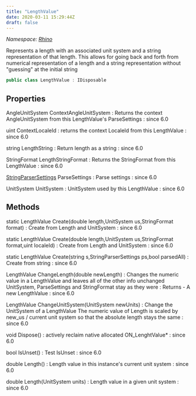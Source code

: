 ```yaml
---
title: "LengthValue"
date: 2020-03-11 15:29:44Z
draft: false
---
```


*Namespace: [Rhino](../)*

Represents a length with an associated unit system and a string
   representation of that length. This allows for going back and
   forth from numerical representation of a length and a string
   representation without "guessing" at the initial string
```cs
public class LengthValue : IDisposable
```
## Properties

AngleUnitSystem ContextAngleUnitSystem
: Returns the context AngleUnitSystem from this LengthValue's ParseSettings
: since 6.0

uint ContextLocaleId
: returns the context LocaleId from this LengthValue
: since 6.0

string LengthString
: Return length as a string
: since 6.0

StringFormat LengthStringFormat
: Returns the StringFormat from this LengthValue
: since 6.0

[StringParserSettings](/rhinocommon/rhino/input/stringparsersettings/) ParseSettings
: Parse settings
: since 6.0

UnitSystem UnitSystem
: UnitSystem used by this LengthValue
: since 6.0
## Methods

static LengthValue Create(double length,UnitSystem us,StringFormat format)
: Create from Length and UnitSystem
: since 6.0

static LengthValue Create(double length,UnitSystem us,StringFormat format,uint localeId)
: Create from Length and UnitSystem
: since 6.0

static LengthValue Create(string s,StringParserSettings ps,bool parsedAll)
: Create from string
: since 6.0

LengthValue ChangeLength(double newLength)
: Changes the numeric value in a LengthValue and leaves all of the other info unchanged
     UnitSystem, ParseSettings and StringFormat stay as they were
: Returns - A new LengthValue
: since 6.0

LengthValue ChangeUnitSystem(UnitSystem newUnits)
: Change the UnitSystem of a LengthValue
     The numeric value of Length is scaled by new_us / current unit system
     so that the absolute length stays the same
: since 6.0

void Dispose()
: actively reclaim native allocated ON_LenghtValue*
: since 6.0

bool IsUnset()
: Test IsUnset
: since 6.0

double Length()
: Length value in this instance's current unit system
: since 6.0

double Length(UnitSystem units)
: Length value in a given unit system
: since 6.0
